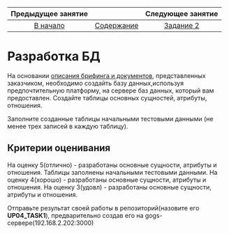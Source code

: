 Предыдущее занятие |         &nbsp;          | Следующее занятие
:----------------:|:-----------------------:|:----------------:
[В начало](README.MD) | [Содержание](README.MD) | [Задание 2](TASK2.MD)


# Разработка БД

На основании [описания брифинга и документов](Resources%20_090207-1-2025.zip), представленных заказчиком,
необходимо создайть базу данных,используя предпочтительную платформу, на сервере баз данных, который вам
предоставлен. Создайте таблицы основных сущностей, атрибуты, отношения.

Заполните созданные таблицы начальными тестовыми данными (не менее трех записей в каждую таблицу). 

## Критерии оценивания

На оценку 5(отлично) - разработаны основные сущности, атрибуты и отношения. Таблицы заполнены начальными тестовыми данными.
На оценку 4(хорошо) - разработаны основные сущности, атрибуты и отношения.
На оценку 3(удовл) - разработаны основные сущности, атрибуты и отношения.

Отправьте результат своей работы в репозиторий(назовите его **UP04_TASK1**), предварительно создав его на gogs-сервере(192.168.2.202:3000)  
